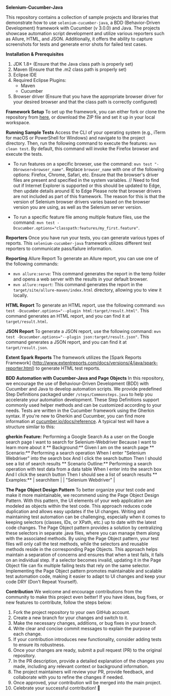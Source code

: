 **Selenium-Cucumber-Java**

This repository contains a collection of sample projects and libraries that demonstrate how to use `selenium-cucumber-java`, a BDD (Behavior-Driven Development) framework with Cucumber (v 3.0.0) and Java. The projects showcase automation script development and utilize various reporters such as Allure, HTML, and JSON. Additionally, it offers the ability to capture screenshots for tests and generate error shots for failed test cases.

**Installation & Prerequisites**
1. JDK 1.8+ (Ensure that the Java class path is properly set)
2. Maven (Ensure that the .m2 class path is properly set)
3. Eclipse IDE
4. Required Eclipse Plugins:
   - Maven
   - Cucumber
5. Browser driver (Ensure that you have the appropriate browser driver for your desired browser and that the class path is correctly configured)

**Framework Setup**
To set up the framework, you can either fork or clone the repository from [here](https://github.com/amiya-pattnaik/selenium-cucumber-java), or download the ZIP file and set it up in your local workspace.

**Running Sample Tests**
Access the CLI of your operating system (e.g., iTerm for macOS or PowerShell for Windows) and navigate to the project directory. Then, run the following command to execute the features: `mvn clean test`. 
By default, this command will invoke the Firefox browser and execute the tests.
- To run features on a specific browser, use the command: `mvn test "-Dbrowser=browser_name"`. Replace `browser_name` with one of the following options: Firefox, Chrome, Safari, etc. Ensure that the browser's driver files are present and specified in the system variables.
// Need to find out if Internet Explorer is supported or this should be updated to Edge, then update details around IE to Edge
Please note that browser drivers are not included as part of this framework. The reason for this is that the version of Selenium browser drivers varies based on the browser version you are using, as well as the Selenium server version.

- To run a specific feature file among multiple feature files, use the command: `mvn test -Dcucumber.options="classpath:features/my_first.feature"`.

**Reporters**
Once you have run your tests, you can generate various types of reports. This `selenium-cucumber-java` framework utilizes different test reporters to communicate pass/failure information.

**Reporting**
Allure Report
To generate an Allure report, you can use one of the following commands:
- `mvn allure:serve`: This command generates the report in the temp folder and opens a web server with the results in your default browser. 
- `mvn allure:report`: This command generates the report in the `target/site/allure-maven/index.html` directory, allowing you to view it locally.

**HTML Report**
To generate an HTML report, use the following command: `mvn test -Dcucumber.options="--plugin html:target/result.html"`. 
This command generates an HTML report, and you can find it at `target/result.html`.

**JSON Report**
To generate a JSON report, use the following command: `mvn test -Dcucumber.options="--plugin json:target/result.json"`. 
This command generates a JSON report, and you can find it at `target/result.json`.

**Extent Spark Reports**
The framework utilizes the [Spark Reports Framework] (http://www.extentreports.com/docs/versions/4/java/spark-reporter.html) to generate HTML test reports. 

**BDD Automation with Cucumber-Java and Page Objects**
In this repository, we encourage the use of Behaviour-Driven Development (BDD) with Cucumber and Java to develop automation scripts. We provide predefined Step Definitions packaged under `/steps/Commonsteps.java` to help you accelerate your automation development. These Step Definitions support commonly used helper methods and can be customized according to your needs.
Tests are written in the Cucumber framework using the Gherkin syntax. If you're new to Gherkin and Cucumber, you can find more information at [cucumber.io/docs/reference](https://cucumber.io/docs/reference). A typical test will have a structure similar to this:

**gherkin**
**Feature:** Performing a Google Search
    As a user on the Google search page
    I want to search for Selenium-Webdriver
    Because I want to learn more about it
**    Background:**
        Given I am on the search page
**    Scenario:** Performing a search operation
        When I enter "Selenium Webdriver" into the search box
        And I click the search button
        Then I should see a list of search results
   ** Scenario Outline:** Performing a search operation with test data from a data table
        When I enter <searchItem> into the search box
        And I click the search button
        Then I should see a list of search results
      **  Examples:**
        | searchItem         |
        | "Selenium Webdriver" |

**The Page Object Design Pattern**
To better organize your test code and make it more maintainable, we recommend using the Page Object Design Pattern. With this pattern, the UI elements of your web application are modeled as objects within the test code. This approach reduces code duplication and allows easy updates if the UI changes. Writing and maintaining test automation can be challenging, especially when it comes to keeping selectors (classes, IDs, or XPath, etc.) up to date with the latest code changes. The Page Object pattern provides a solution by centralizing these selectors in separate <pagename>.java files, where you can manage them along with the associated methods.
By using the Page Object pattern, your test files will only call the test methods, while the selectors and reusable methods reside in the corresponding Page Objects. This approach helps maintain a separation of concerns and ensures that when a test fails, it fails on an individual step. If a selector becomes invalid, updating it in the Page Object file can fix multiple failing tests that rely on the same selector.
Implementing the Page Object pattern promotes maintainable and scalable test automation code, making it easier to adapt to UI changes and keep your code DRY (Don't Repeat Yourself).

**Contribution**
We welcome and encourage contributions from the community to make this project even better! If you have ideas, bug fixes, or new features to contribute, follow the steps below:

1. Fork the project repository to your own GitHub account.
2. Create a new branch for your changes and switch to it.
3. Make the necessary changes, additions, or bug fixes in your branch.
4. Write clear and concise commit messages to explain the purpose of each change.
5. If your contribution introduces new functionality, consider adding tests to ensure its robustness.
6. Once your changes are ready, submit a pull request (PR) to the original repository.
7. In the PR description, provide a detailed explanation of the changes you made, including any relevant context or background information.
8. The project maintainers will review your PR, provide feedback, and collaborate with you to refine the changes if needed.
9. Once approved, your contribution will be merged into the main project.
10. Celebrate your successful contribution! 🎉

